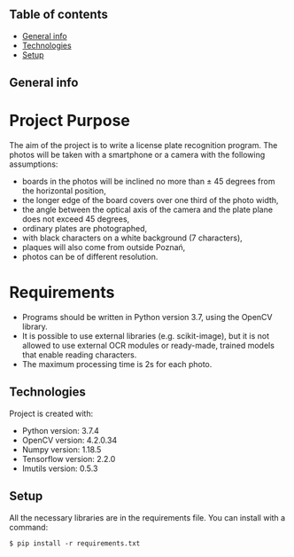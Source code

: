## Table of contents
* [General info](#general-info)
* [Technologies](#technologies)
* [Setup](#setup)

## General info

# Project Purpose
The aim of the project is to write a license plate recognition program. The photos will be taken with a smartphone or a camera with the following assumptions:
- boards in the photos will be inclined no more than ± 45 degrees from the horizontal position,
- the longer edge of the board covers over one third of the photo width,
- the angle between the optical axis of the camera and the plate plane does not exceed 45 degrees,
- ordinary plates are photographed,
- with black characters on a white background (7 characters),
- plaques will also come from outside Poznań,
- photos can be of different resolution.
	
# Requirements
- Programs should be written in Python version 3.7, using the OpenCV library.
- It is possible to use external libraries (e.g. scikit-image), but it is not allowed to use external OCR modules or ready-made, trained models that enable reading characters.
- The maximum processing time is 2s for each photo.


## Technologies
Project is created with:
* Python version: 3.7.4
* OpenCV version: 4.2.0.34
* Numpy version: 1.18.5
* Tensorflow version: 2.2.0
* Imutils version: 0.5.3

## Setup
All the necessary libraries are in the requirements file. You can install with a command:
```
$ pip install -r requirements.txt
```
